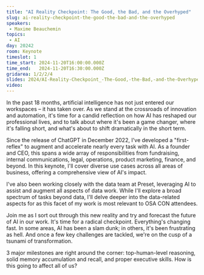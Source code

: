 ```yaml
---
title: "AI Reality Checkpoint: The Good, the Bad, and the Overhyped"
slug: ai-reality-checkpoint-the-good-the-bad-and-the-overhyped
speakers:
 - Maxime Beauchemin
topics: 
 - AI
day: 20242
room: Keynote
timeslot: 1
time_start: 2024-11-20T16:00:00.000Z
time_end:   2024-11-20T16:30:00.000Z
gridarea: 1/2/2/4
slides: 2024/AI-Reality-Checkpoint_-The-Good,-the-Bad,-and-the-Overhyped.pdf
video: 
---
```


In the past 18 months, artificial intelligence has not just entered our workspaces – it has taken over. As we stand at the crossroads of innovation and automation, it's time for a candid reflection on how AI has reshaped our professional lives, and to talk about where it's been a game changer, where it's falling short, and what's about to shift dramatically in the short term.
 
Since the release of ChatGPT in December 2022, I've developed a "first-reflex" to augment and accelerate nearly every task with AI. As a founder and CEO, this spans a wide array of responsibilities from fundraising, internal communications, legal, operations, product marketing, finance, and beyond. In this keynote, I'll cover diverse use cases across all areas of business, offering a comprehensive view of AI's impact.
 
I've also been working closely with the data team at Preset, leveraging AI to assist and augment all aspects of data work. While I'll explore a broad spectrum of tasks beyond data, I'll delve deeper into the data-related aspects for as this facet of my work is most relevant to OSA CON attendees.
 
Join me as I sort out through this new reality and try and forecast the future of AI in our work. It's time for a radical checkpoint. Everything's changing fast. In some areas, AI has been a slam dunk; in others, it's been frustrating as hell. And once a few key challenges are tackled, we're on the cusp of a tsunami of transformation.
 
3 major milestones are right around the corner: top-human-level reasoning, solid memory accumulation and recall, and proper executive skills. How is this going to affect all of us?